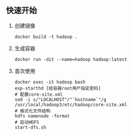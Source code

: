 ## 快速开始

1. 创建镜像
   ```
   docker build -t hadoop .
   ```

1. 生成容器
   ```
   docker run -dit --name=hadoop hadoop:latest
   ```

1. 首次使用
   ```
   docker exec -it hadoop bash
   exp-starthd [给容器root用户指定密码]
   # 配置core-site.xml
   sed -i s/"LOCALHOST"/"`hostname`"/g /usr/local/hadoop3/etc/hadoop/core-site.xml
   # 格式化文件结构
   hdfs namenode -format
   # 启动HDFS
   start-dfs.sh
   ```
